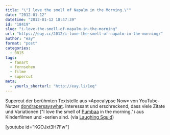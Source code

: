 ```yaml
---
title: "\"I love the smell of Napalm in the Morning.\""
date: "2012-01-12"
datetime: "2012-01-12 18:47:39"
id: "18419"
slug: "i-love-the-smell-of-napalm-in-the-morning"
url: "https://eay.cc/2012/i-love-the-smell-of-napalm-in-the-morning/"
author: "eay"
format: "post"
categories:
  - 0815
tags:
  - fanart
  - fernsehen
  - filme
  - supercut
meta:
  - yourls_shorturl: "http://eay.li/1eq"
---
```


Supercut der berühmten Textstelle aus »Apocalypse Now« von YouTube-Nutzer [dondrapersayswhat](http://www.youtube.com/user/dondrapersayswhat). Interessant und erschreckend, dass viele Zitate und Variationen ("I love the smell of [Pumbaa](http://www.google.de/search?q=pumbaa&um=1&ie=UTF-8&hl=de&tbm=isch&source=og&sa=N&tab=wi&) in the morning.") aus Kinderfilmen und -serien sind. (via [Laughing Squid](http://laughingsquid.com/i-love-the-smell-of-napalm-in-the-morning-the-supercut/))

\[youtube id="KGOJxt3H7Fw"\]
